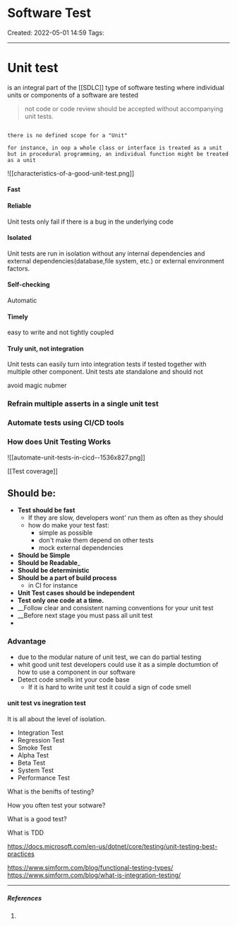 # Software Test
Created: 2022-05-01 14:59
Tags: 
____

# Unit test
is an integral part of the [[SDLC]]
type of software testing where individual units or components of a software are tested

> not code or code review should be accepted without accompanying unit tests.



```ad-tip

there is no defined scope for a "Unit"

for instance, in oop a whole class or interface is treated as a unit
but in procedural programming, an individual function might be treated as a unit

```



![[characteristics-of-a-good-unit-test.png]]

#### Fast
#### Reliable
Unit tests only fail if there is a bug in the underlying code
#### Isolated
Unit tests are run in isolation without any internal dependencies and external dependencies(database,file system, etc.) or external environment factors.
#### Self-checking
Automatic
#### Timely
easy to write and not tightly coupled

#### Truly unit, not integration
Unit tests can easily turn into integration tests if tested together with multiple other component. Unit tests ate standalone and should not 



avoid magic nubmer
 ### Refrain multiple asserts in a single unit test
 ### Automate tests using CI/CD tools
### How does Unit Testing Works
![[automate-unit-tests-in-cicd--1536x827.png]]

[[Test coverage]]
## Should be:
- __Test should be fast__
	- If they are slow, developers wont' run them as often as they should
	- how do make your test fast:
		- simple as possible
		- don't make them depend on other tests
		- mock external dependencies
- __Should be Simple__
- __Should be Readable___
- __Should be deterministic__
- __Should be a part of build process__
	- in CI for instance 
- __Unit Test cases should be independent__
- __Test only one code at a time.__
- __Follow clear and consistent naming conventions for your unit test
- __Before next stage you must pass all unit test
- 

### Advantage
- due to the modular nature of unit test, we can do partial testing
- whit good unit test developers could use it as a simple doctumtion of how to use a component in our software
- Detect code smells int your code base
	- If it is hard to write unit test it could a sign of code smell



#### unit test vs inegration test
It is all about the level of isolation.

- Integration Test
- Regression Test
- Smoke Test
- Alpha Test
- Beta Test
- System Test
- Performance Test



What is the benifts of testing?

How you often test your sotware?

What is a good test?

What is TDD

https://docs.microsoft.com/en-us/dotnet/core/testing/unit-testing-best-practices

https://www.simform.com/blog/functional-testing-types/
https://www.simform.com/blog/what-is-integration-testing/
_____
##### References
1.

